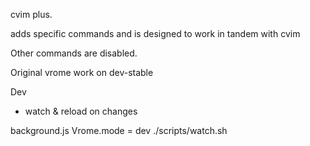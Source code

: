 cvim plus.


adds specific commands and is designed to work in tandem with cvim


Other commands are disabled.

Original vrome work on dev-stable


Dev

- watch & reload on changes

background.js
Vrome.mode = dev
./scripts/watch.sh
